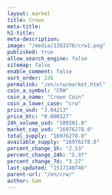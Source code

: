```yaml
---
layout: market
title: Crown
meta-title: 
h1-title: 
meta-description: 
image: "/media/1383378/crw1.png"
published: true
allow_search_engine: false
sitemap: false
enable_comment: false
sort_order: 236
permalink: "/en/crw/market.html"
coin_a_symbol: "CRW"
coin_a_name: "Crown Coin"
coin_a_lower_case: "crw"
price_usd: "3.84213"
price_btc: "0.000327"
24h_volume_usd: "109201.0"
market_cap_usd: "16976278.0"
total_supply: "16976278.0"
available_supply: "16976278.0"
percent_change_1h: "2.53"
percent_change_24h: "5.97"
percent_change_7d: "3.27"
last_updated: "1517140746"
parent-url: "/en/crw/"
author: Sam
---
```


